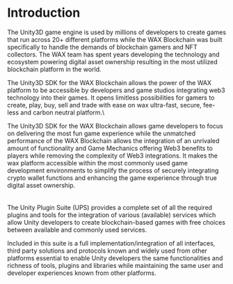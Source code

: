 # Introduction

The Unity3D game engine is used by millions of developers to create games that run across 20+ different platforms while the WAX Blockchain was built specifically to handle the demands of blockchain gamers and NFT collectors. The WAX team has spent years developing the technology and ecosystem powering digital asset ownership resulting in the most utilized blockchain platform in the world.



The Unity3D SDK for the WAX Blockchain allows the power of the WAX platform to be accessible by developers and game studios integrating web3 technology into their games. It opens limitless possibilities for gamers to create, play, buy, sell and trade with ease on wax ultra-fast, secure, fee-less and carbon neutral platform.\


The Unity3D SDK for the WAX Blockchain allows game developers to focus on delivering the most fun game experience while the unmatched performance of the WAX Blockchain allows the integration of an unrivaled amount of functionality and Game Mechanics offering Web3 benefits to players while removing the complexity of Web3 integrations. It makes the wax platform accessible within the most commonly used game development environments to simplify the process of securely integrating crypto wallet functions and enhancing the game experience through true digital asset ownership.\
\
\
The Unity Plugin Suite (UPS) provides a complete set of all the required plugins and tools for the integration of various (available) services which allow Unity developers to create blockchain-based games with free choices between available and commonly used services.

Included in this suite is a full implementation/integration of all interfaces, third party solutions and protocols known and widely used from other platforms essential to enable Unity developers the same functionalities and richness of tools, plugins and libraries while maintaining the same user and developer experiences known from other platforms.
